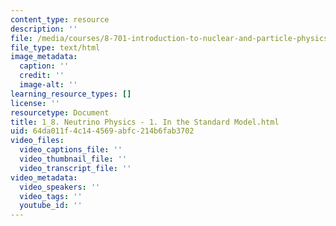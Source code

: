 ```yaml
---
content_type: resource
description: ''
file: /media/courses/8-701-introduction-to-nuclear-and-particle-physics-fall-2020/1_8-neutrino-physics-1-in-the-standard-model.html
file_type: text/html
image_metadata:
  caption: ''
  credit: ''
  image-alt: ''
learning_resource_types: []
license: ''
resourcetype: Document
title: 1_8. Neutrino Physics - 1. In the Standard Model.html
uid: 64da011f-4c14-4569-abfc-214b6fab3702
video_files:
  video_captions_file: ''
  video_thumbnail_file: ''
  video_transcript_file: ''
video_metadata:
  video_speakers: ''
  video_tags: ''
  youtube_id: ''
---
```

